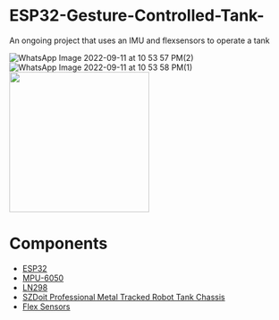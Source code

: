 # ESP32-Gesture-Controlled-Tank-
An ongoing project that uses an IMU and flexsensors to operate a tank

 ![WhatsApp Image 2022-09-11 at 10 53 57 PM(2)](https://user-images.githubusercontent.com/72906227/189566067-6ae1915d-7d12-4b4b-88e1-518fd3bbccab.jpeg)
 ![WhatsApp Image 2022-09-11 at 10 53 58 PM(1)](https://user-images.githubusercontent.com/72906227/189571055-2d835bc0-0abb-4072-b8be-dd50788bc036.jpeg)
<img src="[https://media.giphy.com/media/EyjfmM8kDf27reLhTY/giphy.gif](https://media.giphy.com/media/4oUSZew9LKDBzFtyRr/giphy.gif)" width=250><br>

# Components 

- [ESP32](https://circuitsetup.us/product/nodemcu-32s-esp32-esp-wroom-32-development-board/) 
- [MPU-6050](https://components101.com/sensors/mpu6050-module)
- [LN298](https://quartzcomponents.com/collections/motor-driver-modules/products/l298n-2a-based-motor-driver-module)
- [SZDoit Professional Metal Tracked Robot Tank Chassis](https://www.amazon.com/Professional-Tracked-Chassis-Raspberry-Graduation/dp/B08P49VLPS/ref=sr_1_69?crid=NANJIU16GJ35&keywords=tank+body+DIY&qid=1662949492&sprefix=tank+body+diy%2Caps%2C143&sr=8-69&ufe=app_do%3Aamzn1.fos.006c50ae-5d4c-4777-9bc0-4513d670b6bc)
- [Flex Sensors](https://www.amazon.com/Pressure-ZD10-100-Resistance-Type-Resistor-Sensitive/dp/B07MHTWR1C/ref=sr_1_3?keywords=flex+sensor&qid=1662949646&sr=8-3)
